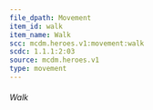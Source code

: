 ```yaml
---
file_dpath: Movement
item_id: walk
item_name: Walk
scc: mcdm.heroes.v1:movement:walk
scdc: 1.1.1:2:03
source: mcdm.heroes.v1
type: movement
---
```


###### Walk

